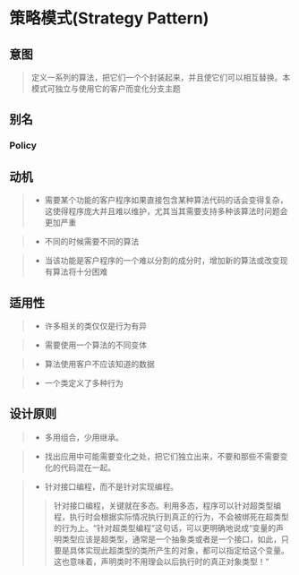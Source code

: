# 策略模式(Strategy Pattern)

## 意图

> 定义一系列的算法，把它们一个个封装起来，并且使它们可以相互替换。本模式可独立与使用它的客户而变化分支主题

## 别名

### Policy

## 动机

> * 需要某个功能的客户程序如果直接包含某种算法代码的话会变得复杂，这使得程序庞大并且难以维护，尤其当其需要支持多种该算法时问题会更加严重

> * 不同的时候需要不同的算法

> * 当该功能是客户程序的一个难以分割的成分时，增加新的算法或改变现有算法将十分困难

## 适用性

> * 许多相关的类仅仅是行为有异

> * 需要使用一个算法的不同变体

> * 算法使用客户不应该知道的数据

> * 一个类定义了多种行为

## 设计原则

> * 多用组合，少用继承。

> * 找出应用中可能需要变化之处，把它们独立出来，不要和那些不需要变化的代码混在一起。

> * 针对接口编程，而不是针对实现编程。
> > 针对接口编程，关键就在多态。利用多态，程序可以针对超类型编程，执行时会根据实际情况执行到真正的行为，不会被绑死在超类型的行为上。“针对超类型编程”这句话，可以更明确地说成“变量的声明类型应该是超类型，通常是一个抽象类或者是一个接口，如此，只要是具体实现此超类型的类所产生的对象，都可以指定给这个变量。这也意味着，声明类时不用理会以后执行时的真正对象类型！”


